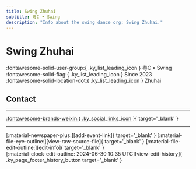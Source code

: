 ```yaml
---
title: Swing Zhuhai
subtitle: 粤C • Swing
description: "Info about the swing dance org: Swing Zhuhai."
---
```


# Swing Zhuhai

:fontawesome-solid-user-group:{ .ky_list_leading_icon } 粤C • Swing  
:fontawesome-solid-flag:{ .ky_list_leading_icon } Since 2023  
:fontawesome-solid-location-dot:{ .ky_list_leading_icon } Zhuhai  


## Contact


---

 [:fontawesome-brands-weixin:{ .ky_social_links_icon }](# "粤 C Swing 摇摆 ZH"){ target='_blank' }

---

<div class="ky_page_footer" markdown>
<div class="ky_page_footer_trailing" markdown="span">
[:material-newspaper-plus:][add-event-link]{ target='_blank' }
[:material-file-eye-outline:][view-raw-source-file]{ target='_blank' }
[:material-file-edit-outline:][edit-info]{ target='_blank' }
</div>
<div class="ky_page_footer_leading" markdown="span">
[:material-clock-edit-outline: 2024-06-30 10:35 UTC][view-edit-history]{ .ky_page_footer_history_button target='_blank' }
</div>
</div>

[add-event-link]: https://github.com/swingdance/events/issues/new?assignees=&labels=add+event&projects=&template=02-add_entity.yml&title=%5Bcn%5D%20%3CName%3E&region=cn&province=Guangdong&city=Zhuhai&org_id=yue-c-swing "Add Event"
[view-raw-source-file]: https://github.com/swingdance/orgs/blob/main/cn/yue-c-swing.json "View Raw Source File"
[edit-info]: https://github.com/swingdance/orgs/issues/new?assignees=&labels=update+org&projects=&template=03-update_entity.yml&title=%5Bcn%5D%20Swing%20Zhuhai&region=cn&id=yue-c-swing&name=Swing%20Zhuhai "Edit Info"

[view-edit-history]: https://github.com/swingdance/orgs/commits/main/cn/yue-c-swing.json "View Edit History"
